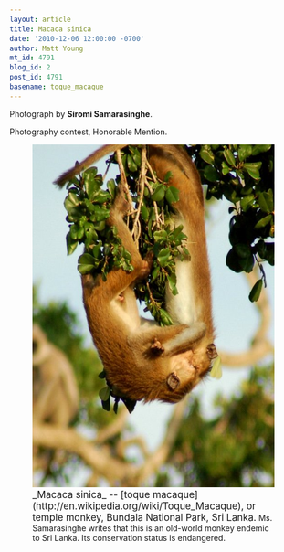 ```yaml
---
layout: article
title: Macaca sinica
date: '2010-12-06 12:00:00 -0700'
author: Matt Young
mt_id: 4791
blog_id: 2
post_id: 4791
basename: toque_macaque
---
```

Photograph by **Siromi Samarasinghe**.

Photography contest, Honorable Mention.

<figure>
<img src="/uploads/2010/SamarasingheS.Toque_macaque.JPG" alt="SamarasingheS.Toque_macaque.JPG" width="528" height="600" />
<figcaption markdown="span">
<big>_Macaca sinica_ -- [toque macaque](http://en.wikipedia.org/wiki/Toque_Macaque), or temple monkey, Bundala National Park, Sri Lanka.</big> Ms. Samarasinghe writes that this is an old-world monkey endemic to Sri Lanka. Its conservation status is endangered.

</figcaption>
</figure>
